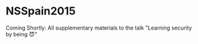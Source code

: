 # NSSpain2015
Coming Shortly: All supplementary materials to the talk "Learning security by being :smiling_imp:"
